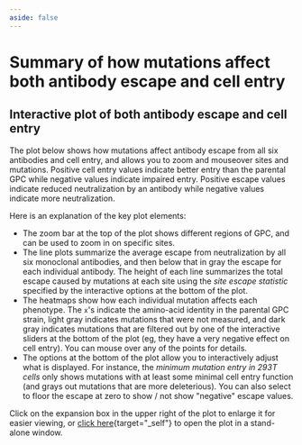 ```yaml
---
aside: false
---
```


# Summary of how mutations affect both antibody escape and cell entry

## Interactive plot of both antibody escape and cell entry
The plot below shows how mutations affect antibody escape from all six antibodies and cell entry, and allows you to zoom and mouseover sites and mutations. Positive cell entry values indicate better entry than the parental GPC while negative values indicate impaired entry. Positive escape values indicate reduced neutralization by an antibody while negative values indicate more neutralization.

Here is an explanation of the key plot elements:
 - The zoom bar at the top of the plot shows different regions of GPC, and can be used to zoom in on specific sites.
 - The line plots summarize the average escape from neutralization by all six monoclonal antibodies, and then below that in gray the escape for each individual antibody. The height of each line summarizes the total escape caused by mutations at each site using the *site escape statistic* specified by the interactive options at the bottom of the plot.
  - The heatmaps show how each individual mutation affects each phenotype. The `x`'s indicate the amino-acid identity in the parental GPC strain, light gray indicates mutations that were not measured, and dark gray indicates mutations that are filtered out by one of the interactive sliders at the bottom of the plot (eg, they have a very negative effect on cell entry). You can mouse over any of the points for details.
  - The options at the bottom of the plot allow you to interactively adjust what is displayed. For instance, the *minimum mutation entry in 293T cells* only shows mutations with at least some minimal cell entry function (and grays out mutations that are more deleterious). You can also select to floor the escape at zero to show / not show "negative" escape values.

Click on the expansion box in the upper right of the plot to enlarge it for easier viewing, or [click here](/htmls/phenotypes_faceted.html){target="_self"} to open the plot in a stand-alone window.

<Figure caption="Interactive plot showing effects of mutations on all phenotypes">
    <Altair :showShadow="true" :spec-url="'htmls/phenotypes_faceted.html'"></Altair>
</Figure>


